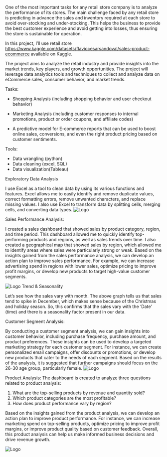 One of the most important tasks for any retail store company is to analyze the performance of its stores. The main challenge faced by any retail store is predicting in advance the sales and inventory required at each store to avoid over-stocking and under-stocking. This helps the business to provide the best customer experience and avoid getting into losses, thus ensuring the store is sustainable for operation.

In this project, I’ll use retail store https://www.kaggle.com/datasets/flaviocesarsandoval/sales-product-ecommerce
available on Kaggle.

The project aims to analyze the retail industry and provide insights into the market trends, key players, and growth opportunities. The project will leverage data analytics tools and techniques to collect and analyze data on eCommerce sales, consumer behavior, and market trends.

Tasks:

- Shopping Analysis (including shopping behavior and user checkout behavior)

- Marketing Analysis (including customer responses to internal promotions, product or order coupons, and affiliate codes)

- A predictive model for E-commerce reports that can be used to boost online sales, conversions, and even the right product pricing based on customer sentiments.

Tools: 

- Data wrangling (python)
- Data cleaning (excel, SQL)
- Data visualization(Tableau)

Exploratory Data Analysis 

I use Excel as a tool to clean data by using its various functions and features.  Excel allows me to easily identify and remove duplicate values, correct formatting errors, remove unwanted characters, and replace missing values. I also use Excel to transform data by splitting cells, merging cells, and converting data types. 
![Logo](https://github.com/JerylLee/EcommerceMarketAnalysis/blob/main/data%20cleaning.png?raw=true)

Sales Performance Analysis:

I created a sales dashboard that showed sales by product category, region, and time period. This dashboard allowed me to quickly identify top-performing products and regions, as well as sales trends over time. I also created a geographical map that showed sales by region, which allowed me to identify areas where sales were particularly strong or weak. Based on the insights gained from the sales performance analysis, we can develop an action plan to improve sales performance. For example, we can increase advertising spend in regions with lower sales, optimize pricing to improve profit margins, or develop new products to target high-value customer segments.

![Logo](https://github.com/JerylLee/EcommerceMarketAnalysis/blob/main/Sales%20details.png?raw=true)
Trend & Seasonality

Let’s see how the sales vary with month. The above graph tells us that sales tend to spike in December, which makes sense because of the Christmas and holiday season. So, this confirms that the sales vary with the ‘Date’ (time) and there is a seasonality factor present in our data.


Customer Segment Analysis:

By conducting a customer segment analysis, we can gain insights into customer behavior, including purchase frequency, purchase amount, and product preferences. These insights can be used to develop a targeted marketing strategy for each customer segment. For instance, we can create personalized email campaigns, offer discounts or promotions, or develop new products that cater to the needs of each segment. Based on the results of the analysis, it is suggested that further campaigns should focus on the 26-30 age group, particularly female.
![Logo](https://github.com/JerylLee/EcommerceMarketAnalysis/blob/main/Customer%20details.png?raw=true)

Product Analysis:
The dashboard is created to analyze three questions related to product analysis:
1. What are the top-selling products by revenue and quantity sold?
2. Which product categories are the most profitable?
3. How does product performance vary by region?

Based on the insights gained from the product analysis, we can develop an action plan to improve product performance. For instance, we can increase marketing spend on top-selling products, optimize pricing to improve profit margins, or improve product quality based on customer feedback. Overall, this product analysis can help us make informed business decisions and drive revenue growth.

![Logo](https://github.com/JerylLee/EcommerceMarketAnalysis/blob/main/Product%20details.png?raw=true)





